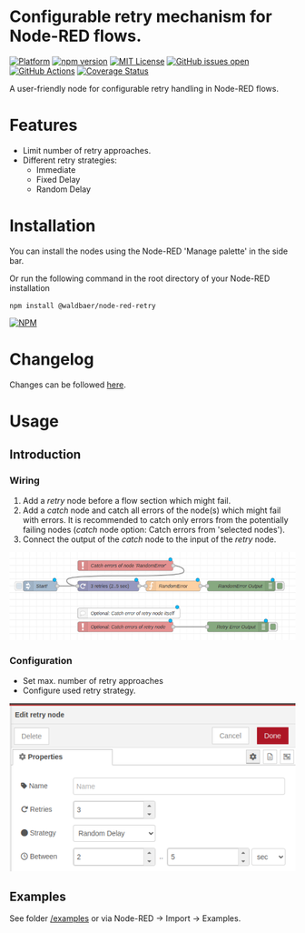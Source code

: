 # Configurable retry mechanism for Node-RED flows.

[![Platform](https://img.shields.io/badge/platform-Node--RED-red)](https://nodered.org)
[![npm version](https://badge.fury.io/js/@waldbaer%2Fnode-red-retry.svg)](https://badge.fury.io/js/@waldbaer%2Fnode-red-retry)
[![MIT License](https://img.shields.io/github/license/waldbaer/node-red-retry?style=flat-square)](https://opensource.org/licenses/MIT)
[![GitHub issues open](https://img.shields.io/github/issues/waldbaer/node-red-retry?style=flat-square)](https://github.com/waldbaer/node-red-retry/issues)
[![GitHub Actions](https://github.com/waldbaer/node-red-retry/actions/workflows/node.js.yml/badge.svg?branch=master)](https://github.com/waldbaer/node-red-retry/actions/workflows/node.js.yml)
[![Coverage Status](https://coveralls.io/repos/github/waldbaer/node-red-retry/badge.svg?branch=master)](https://coveralls.io/github/waldbaer/node-red-retry?branch=master)

A user-friendly node for configurable retry handling in Node-RED flows.

# Features

- Limit number of retry approaches.
- Different retry strategies:
  - Immediate
  - Fixed Delay
  - Random Delay

# Installation
You can install the nodes using the Node-RED 'Manage palette' in the side bar.

Or run the following command in the root directory of your Node-RED installation

```
npm install @waldbaer/node-red-retry
```
[![NPM](https://nodei.co/npm/@waldbaer/node-red-retry.png?downloads=true)](https://www.npmjs.com/package/@waldbaer/node-red-retry)


# Changelog
Changes can be followed [here](/CHANGELOG.md).

# Usage

## Introduction

### Wiring

1) Add a _retry_ node before a flow section which might fail.
2) Add a _catch_ node and catch all errors of the node(s) which might fail with errors.
   It is recommended to catch only errors from the potentially failing nodes
   (_catch_ node option: Catch errors from 'selected nodes').
3) Connect the output of the _catch_ node to the input of the _retry_ node.

<img src="doc/images/usage_overview.png" title="Usage Overview"  width="839"/>

### Configuration

- Set max. number of retry approaches
- Configure used retry strategy.

<img src="doc/images/config_overview.png" title="Config Overview" width="572"/>

## Examples
See folder [/examples](/examples) or via Node-RED -> Import -> Examples.
